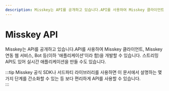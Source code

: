 ```yaml
---
description: Misskey는 API를 공개하고 있습니다.API를 사용하여 Misskey 클라이언트, Misskey 연동 웹서비스, Bot 등(이하 '애플리케이션'이라 함)을 개발할 수 있습니다.
---
```


# Misskey API

Misskey는 API를 공개하고 있습니다.API를 사용하여 Misskey 클라이언트, Misskey 연동 웹 서비스, Bot 등(이하 '애플리케이션'이라 함)을 개발할 수 있습니다.
스트리밍 API도 있어 실시간 애플리케이션을 만들 수도 있습니다.

:::tip
Misskey 공식 SDK나 서드파티 라이브러리를 사용하면 이 문서에서 설명하는 몇 가지 단계를 간소화할 수 있는 등 보다 편리하게 API를 사용할 수 있습니다.\
:::

<MkIndex />
